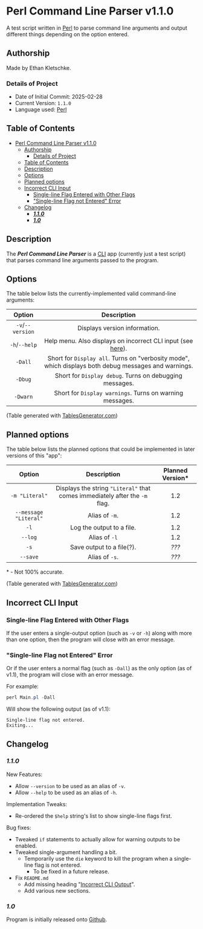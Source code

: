 # Perl Command Line Parser v1.1.0

A test script written in [Perl](https://en.wikipedia.org/wiki/Perl "Source: Wikipedia.org") to parse
command line arguments and output different things depending on the option entered.


## Authorship 

Made by Ethan Kletschke.

### Details of Project

- Date of Initial Commit: 2025-02-28
- Current Version: `1.1.0`
- Language used: [Perl](https://www.perl.org/about.html "Source: www.perl.org")

## Table of Contents

- [Perl Command Line Parser v1.1.0](#perl-command-line-parser-v110)
  - [Authorship](#authorship)
    - [Details of Project](#details-of-project)
  - [Table of Contents](#table-of-contents)
  - [Description](#description)
  - [Options](#options)
  - [Planned options](#planned-options)
  - [Incorrect CLI Input](#incorrect-cli-input)
    - [Single-line Flag Entered with Other Flags](#single-line-flag-entered-with-other-flags)
    - ["Single-line Flag not Entered" Error](#single-line-flag-not-entered-error)
  - [Changelog](#changelog)
    - [**_1.1.0_**](#110)
    - [**_1.0_**](#10)

## Description

The **_Perl Command Line Parser_** is a [CLI](https://en.wikipedia.org/wiki/Command-line_interface "Source: Wikipedia.org") app (currently just a test script) that 
parses command line arguments passed to the program.

## Options

The table below lists the currently-implemented valid command-line arguments:

|    **Option**    |                                           **Description**                                            |
| :--------------: | :--------------------------------------------------------------------------------------------------: |
| `-v`/`--version` |                                    Displays version information.                                     |
|  `-h`/`--help`   |         Help menu. Also displays on incorrect CLI input (see [here](#incorrect-cli-input)).          |
|     `-Dall`      | Short for `Display all`. Turns on "verbosity mode", which displays both debug messages and warnings. |
|     `-Dbug`      |                       Short for `Display debug`. Turns on debugging messages.                        |
|     `-Dwarn`     |                       Short for `Display warnings`. Turns on warning messages.                       |

(Table generated with [TablesGenerator.com](https://www.tablesgenerator.com/markdown_tables# "Table generator site"))

## Planned options

The table below lists the planned options that could be implemented in later versions of this "app":

|      **Option**       |                               **Description**                               | **Planned Version\*** |
| :-------------------: | :-------------------------------------------------------------------------: | :-------------------: |
|    `-m "Literal"`     | Displays the string `"Literal"` that comes immediately after the `-m` flag. |          1.2          |
| `--message "Literal"` |                               Alias of `-m`.                                |          1.2          |
|         `-l`          |                          Log the output to a file.                          |          1.2          |
|        `--log`        |                                Alias of `-l`                                |          1.2          |
|         `-s`          |                          Save output to a file(?).                          |         _???_         |
|       `--save`        |                               Alias of `-s`.                                |         _???_         |

\* - Not 100% accurate.

(Table generated with [TablesGenerator.com](https://www.tablesgenerator.com/markdown_tables# "Table generator site"))

## Incorrect CLI Input

### Single-line Flag Entered with Other Flags

If the user enters a single-output option (such as `-v` or `-h`) along with more than one option, then the program will
close with an error message.

### "Single-line Flag not Entered" Error

Or if the user enters a normal flag (such as `-Dall`) as the only option (as of v1.1), the program will close with an error
message.

For example:

```powershell
perl Main.pl -Dall
```

Will show the following output (as of v1.1):

```
Single-line flag not entered.
Exiting...
```


## Changelog

### **_1.1.0_**

New Features:
- Allow `--version` to be used as an alias of `-v`.
- Allow `--help` to be used as an alias of `-h`.

Implementation Tweaks:
- Re-ordered the `$help` string's list to show single-line flags first.

Bug fixes:
- Tweaked `if` statements to actually allow for warning outputs to be enabled.
- Tweaked single-argument handling a bit.
  - Temporarily use the `die` keyword to kill the program when a single-line flag is not entered.
    - To be fixed in a future release.
- Fix `README.md`
  - Add missing heading "[Incorrect CLI Output](#incorrect-cli-input)".
  - Add various new sections.

### **_1.0_**

Program is initially released onto [Github](https://github.com/ethanKletschke/Perl-Command-Line-Parser).
